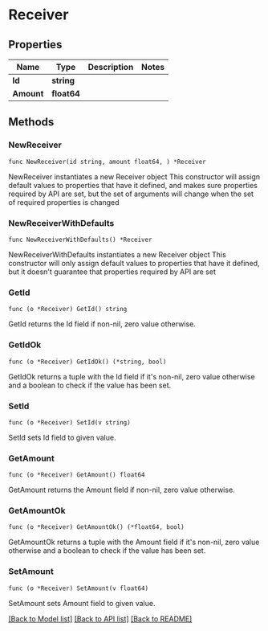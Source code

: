 # Receiver

## Properties

Name | Type | Description | Notes
------------ | ------------- | ------------- | -------------
**Id** | **string** |  | 
**Amount** | **float64** |  | 

## Methods

### NewReceiver

`func NewReceiver(id string, amount float64, ) *Receiver`

NewReceiver instantiates a new Receiver object
This constructor will assign default values to properties that have it defined,
and makes sure properties required by API are set, but the set of arguments
will change when the set of required properties is changed

### NewReceiverWithDefaults

`func NewReceiverWithDefaults() *Receiver`

NewReceiverWithDefaults instantiates a new Receiver object
This constructor will only assign default values to properties that have it defined,
but it doesn't guarantee that properties required by API are set

### GetId

`func (o *Receiver) GetId() string`

GetId returns the Id field if non-nil, zero value otherwise.

### GetIdOk

`func (o *Receiver) GetIdOk() (*string, bool)`

GetIdOk returns a tuple with the Id field if it's non-nil, zero value otherwise
and a boolean to check if the value has been set.

### SetId

`func (o *Receiver) SetId(v string)`

SetId sets Id field to given value.


### GetAmount

`func (o *Receiver) GetAmount() float64`

GetAmount returns the Amount field if non-nil, zero value otherwise.

### GetAmountOk

`func (o *Receiver) GetAmountOk() (*float64, bool)`

GetAmountOk returns a tuple with the Amount field if it's non-nil, zero value otherwise
and a boolean to check if the value has been set.

### SetAmount

`func (o *Receiver) SetAmount(v float64)`

SetAmount sets Amount field to given value.



[[Back to Model list]](../README.md#documentation-for-models) [[Back to API list]](../README.md#documentation-for-api-endpoints) [[Back to README]](../README.md)


